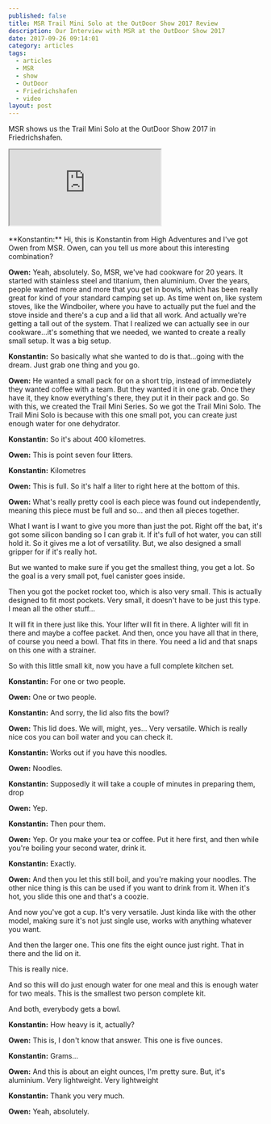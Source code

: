 ```yaml
---
published: false
title: MSR Trail Mini Solo at the OutDoor Show 2017 Review
description: Our Interview with MSR at the OutDoor Show 2017
date: 2017-09-26 09:14:01
category: articles
tags:
  - articles
  - MSR
  - show
  - OutDoor
  - Friedrichshafen
  - video
layout: post
---
```


MSR shows us the Trail Mini Solo at the OutDoor Show 2017 in Friedrichshafen.

<div class="embed-responsive embed-responsive-16by9">
    <iframe class="embed-responsive-item" src="https://www.youtube.com/embed/lMLczwm8r8g"></iframe>
</div>
<br>
<!--more-->
**Konstantin:**	Hi, this is Konstantin from High Adventures and I've got Owen from MSR. Owen, can you tell us more about this interesting combination?

**Owen:**	Yeah, absolutely. So, MSR, we've had cookware for 20 years. It started with stainless steel and titanium, then aluminium. Over the years, people wanted more and more that you get in bowls, which has been really great for kind of your standard camping set up. As time went on, like system stoves, like the Windboiler, where you have to actually put the fuel and the stove inside and there's a cup and a lid that all work. And actually we're getting a tall out of the system. That I realized we can actually see in our cookware...it's something that we needed, we wanted to create a really small setup. It was a big setup.

**Konstantin:**	So basically what she wanted to do is that...going with the dream. Just grab one thing and you go.

**Owen:**	He wanted a small pack for on a short trip, instead of immediately they wanted coffee with a team. But they wanted it in one grab. Once they have it, they know everything's there, they put it in their pack and go.
So with this, we created the Trail Mini Series. So we got the Trail Mini Solo. The Trail Mini Solo is because with this one small pot, you can create just enough water for one dehydrator.

**Konstantin:**	So it's about 400 kilometres.

**Owen:**	This is point seven four litters.

**Konstantin:**	Kilometres

**Owen:**	This is full. So it's half a liter to right here at the bottom of this.

**Owen:**	What's really pretty cool is each piece was found out independently, meaning this piece must be full and so... and then all pieces together.

What I want is I want to give you more than just the pot. Right off the bat, it's got some silicon banding so I can grab it. If it's full of hot water, you can still hold it. So it gives me a lot of versatility. But, we also designed a small gripper for if it's really hot.

But we wanted to make sure if you get the smallest thing, you get a lot. So the goal is a very small pot, fuel canister goes inside.

Then you got the pocket rocket too, which is also very small. This is actually designed to fit most pockets. Very small, it doesn't have to be just this type. I mean all the other stuff...

It will fit in there just like this. Your lifter will fit in there. A lighter will fit in there and maybe a coffee packet. And then, once you have all that in there, of course you need a bowl. That fits in there. You need a lid and that snaps on this one with a strainer.

So with this little small kit, now you have a full complete kitchen set.

**Konstantin:**	For one or two people.

**Owen:**	One or two people.

**Konstantin:**	And sorry, the lid also fits the bowl?

**Owen:**	This lid does. We will, might, yes... Very versatile. Which is really nice cos you can boil water and you can check it.

**Konstantin:**	Works out if you have this noodles.

**Owen:**	Noodles.

**Konstantin:**	Supposedly it will take a couple of minutes in preparing them, drop

**Owen:**	Yep.

**Konstantin:**	Then pour them.

**Owen:**	Yep. Or you make your tea or coffee. Put it here first, and then while you're boiling your second water, drink it.

**Konstantin:**	Exactly.

**Owen:**	And then you let this still boil, and you're making your noodles. The other nice thing is this can be used if you want to drink from it. When it's hot, you slide this one and that's a coozie.

And now you've got a cup. It's very versatile. Just kinda like with the other model, making sure it's not just single use, works with anything whatever you want.

And then the larger one. This one fits the eight ounce just right. That in there and the lid on it.

This is really nice.

And so this will do just enough water for one meal and this is enough water for two meals. This is the smallest two person complete kit.

And both, everybody gets a bowl.

**Konstantin:**	How heavy is it, actually?

**Owen:**	This is, I don't know that answer. This one is five ounces.

**Konstantin:**	Grams...

**Owen:**	And this is about an eight ounces, I'm pretty sure.
But, it's aluminium. Very lightweight. Very lightweight

**Konstantin:**	Thank you very much.

**Owen:**	Yeah, absolutely.

